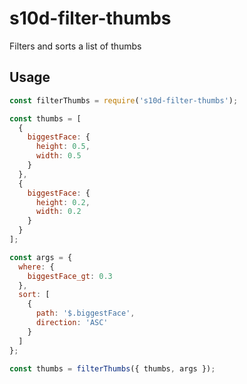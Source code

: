 # s10d-filter-thumbs

Filters and sorts a list of thumbs

## Usage

```js
const filterThumbs = require('s10d-filter-thumbs');

const thumbs = [
  {
    biggestFace: {
      height: 0.5,
      width: 0.5
    }
  },
  {
    biggestFace: {
      height: 0.2,
      width: 0.2
    }
  }
];

const args = {
  where: {
    biggestFace_gt: 0.3
  },
  sort: [
    {
      path: '$.biggestFace',
      direction: 'ASC'
    }
  ]
};

const thumbs = filterThumbs({ thumbs, args });
```
